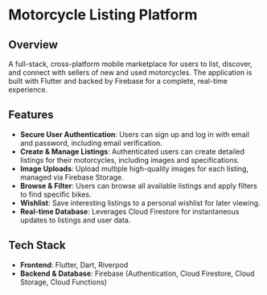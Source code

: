 # Motorcycle Listing Platform

## Overview

A full-stack, cross-platform mobile marketplace for users to list, discover, and connect with sellers of new and used motorcycles. The application is built with Flutter and backed by Firebase for a complete, real-time experience.

## Features

- **Secure User Authentication**: Users can sign up and log in with email and password, including email verification.
- **Create & Manage Listings**: Authenticated users can create detailed listings for their motorcycles, including images and specifications.
- **Image Uploads**: Upload multiple high-quality images for each listing, managed via Firebase Storage.
- **Browse & Filter**: Users can browse all available listings and apply filters to find specific bikes.
- **Wishlist**: Save interesting listings to a personal wishlist for later viewing.
- **Real-time Database**: Leverages Cloud Firestore for instantaneous updates to listings and user data.

## Tech Stack

- **Frontend**: Flutter, Dart, Riverpod
- **Backend & Database**: Firebase (Authentication, Cloud Firestore, Cloud Storage, Cloud Functions)
